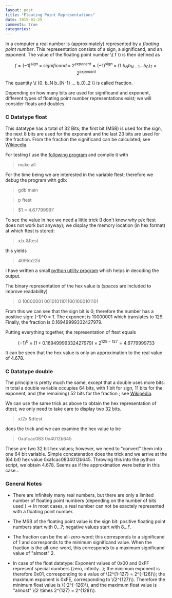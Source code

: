 ```yaml
---
layout: post
title: "Floating Point Representations"
date: 2015-01-25
comments: true
categories:
---
```


In a computer a real number is (approximately) represented by a *floating
point number*. This representation consists of a sign, a significand, and an
exponent. The value of the floating point number \\( f \\) is then defined as

$$
f = (-1)^{sign} \times significand \times 2^{exponent} = (-1)^{sign} \times (1.b_N b_{N-1} ... b_0)_2 \times 2^{exponent}
$$

The quantity \\( (0. b_N b_{N-1} ... b_0)_2 \\) is called fraction. 

Depending on how many bits are used for significand and exponent, different
types of floating point number representations exist; we will consider floats
and doubles.

### C Datatype float ###

This datatype has a total of 32 Bits; the first bit (MSB) is used for the
sign, the next 8 bits are used for the exponent and the last 23 bits are used
for the fraction. From the fraction the significand can be calculated; see 
[Wikipedia](http://en.wikipedia.org/wiki/Single-precision_floating-point_format).

For testing I use the 
[following program](<https://github.com/ClemensFMN/asm-stuff/tree/master/floatingpoint_repr/main.c>) and compile it with

> make all

For the time being we are interested in the variable ftest; therefore we debug
the program with gdb:

> gdb main

> p ftest


> $1 = 4.67799997

To see the value in hex we need a little trick (I don't know why p/x ftest
does not work but anyway); we display the memory location (in hex format) at
which ftest is stored:

> x/x &ftest

this yields

> 4095b22d


I have written a small 
[python utility program](https://github.com/ClemensFMN/asm-stuff/blob/master/floatingpoint_repr/util.py)
which helps in decoding the output.

The binary representation of the hex value is (spaces are included to improve
readability)

> 0      10000001      00101011011001000101101

From this we can see that the sign bit is 0; therefore the number has a
positive sign: (-1)^0 = 1. The exponent is 10000001 which translates to 129.
Finally, the fraction is 0.16949999332427979.

Putting everything together, the representation of ftest equals

$$ 
(-1)^0 \times (1 + 0.16949999332427979) \times 2^{129-127} = 4.6779999733
$$

It can be seen that the hex value is only an approximation to the real value
of 4.678.

### C Datatype double ###

The principle is pretty much the same, except that a double uses more bits: in total
a double variable occupies 64 bits, with 1 bit for sign, 11 bits for the
exponent, and (the remaining) 52 bits for the fraction ; see
[Wikipedia](http://en.wikipedia.org/wiki/Double-precision_floating-point_format).

We can use the same trick as above to obtain the hex representation of dtest;
we only need to take care to display two 32 bits.

> x/2x &dtest

does the trick and we can examine the hex value to be

> 0xa1cac083      0x4012b645

These are two 32 bit hex values; however, we need to "convert" them into one
64 bit variable. Simple concatenation does the trick and we arrive at the (64
bit) hex value 0xa1cac0834012b645. Throwing this into the python script, we
obtain 4.678. Seems as if the approximation were better in this case...



### General Notes ###

* There are infinitely many real numbers, but there are only a limited number of
floating point numbers (depending on the number of bits used ) -> In most
cases, a real number can not be exactely represented with a floating point
number.

* The MSB of the floating point value is the sign bit: positive floating point
numbers start with 0...7; negative values start with 8...F.

* The fraction can be the all-zero-word; this corresponds to a significand of
1 and corresponds to the minimum significand value. When the fraction is the
all-one-word, this corresponds to a maximum significand value of "almost" 2.

* In case of the float datatype: Exponent values of 0x00 and 0xFF represent
special numbers (zero, infinity...); the minimum exponent is therefore 0x01,
corresponding to a value of \\(2^{1-127} = 2^{-126}\\); the maximum exponent is
0xFE, corresponding to \\(2^{127}\\). Therefore the minimum float value is
\\(-2^{-126}\\), and the maximum float value is "almost" \\(2 \times 2^{127} =
2^{128}\\).

